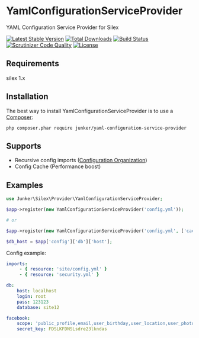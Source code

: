 # YamlConfigurationServiceProvider
YAML Configuration Service Provider for Silex

[![Latest Stable Version](https://poser.pugx.org/junker/yaml-configuration-service-provider/v/stable)](https://packagist.org/packages/junker/yaml-configuration-service-provider)
[![Total Downloads](https://poser.pugx.org/junker/yaml-configuration-service-provider/downloads)](https://packagist.org/packages/junker/yaml-configuration-service-provider)
[![Build Status](https://travis-ci.org/Junker/YamlConfigurationServiceProvider.svg?branch=master)](https://travis-ci.org/Junker/YamlConfigurationServiceProvider)
[![Scrutinizer Code Quality](https://scrutinizer-ci.com/g/Junker/YamlConfigurationServiceProvider/badges/quality-score.png?b=master)](https://scrutinizer-ci.com/g/Junker/YamlConfigurationServiceProvider/?branch=master)
[![License](https://poser.pugx.org/junker/yaml-configuration-service-provider/license)](https://packagist.org/packages/junker/yaml-configuration-service-provider)

## Requirements
silex 1.x

## Installation
The best way to install YamlConfigurationServiceProvider is to use a [Composer](https://getcomposer.org/download):

    php composer.phar require junker/yaml-configuration-service-provider

## Supports
- Recursive config imports ([Configuration Organization](http://symfony.com/doc/current/cookbook/configuration/configuration_organization.html))
- Config Cache (Performance boost)

## Examples

```php
use Junker\Silex\Provider\YamlConfigurationServiceProvider;

$app->register(new YamlConfigurationServiceProvider('config.yml'));

# or

$app->register(new YamlConfigurationServiceProvider('config.yml', ['cache_dir' => '/tmp/config_cache']));

$db_host = $app['config']['db']['host'];

```


Config example: 
```yaml
imports:
     - { resource: 'site/config.yml' }
     - { resource: 'security.yml' }

db:
    host: localhost
    login: root
    pass: 123123
    database: site12

facebook:
    scope: 'public_profile,email,user_birthday,user_location,user_photos'
    secret_key: FDSLKFDNSLsdre23lkndas
```

